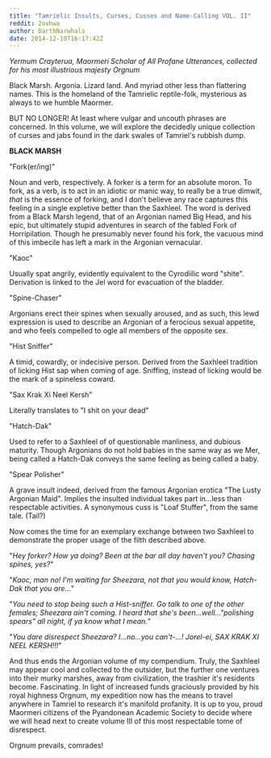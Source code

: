 ```yaml
---
title: "Tamrielic Insults, Curses, Cusses and Name-Calling VOL. II"
reddit: 2ovhwa
author: DarthNarwhals
date: 2014-12-10T16:17:42Z
---
```


*Yermum Crayterua, Maormeri Scholar of All Profane Utterances, collected for his most illustrious majesty Orgnum*

Black Marsh. Argonia. Lizard land. And myriad other less than flattering names. This is the homeland of the Tamrielic reptile-folk, mysterious as always to we humble Maormer.

BUT NO LONGER! At least where vulgar and uncouth phrases are concerned. In this volume, we will explore the decidedly unique collection of curses and jabs found in the dark swales of Tamriel's rubbish dump.

**BLACK MARSH**

"Fork(er/ing)"

Noun and verb, respectively. A forker is a term for an absolute moron. To fork, as a verb, is to act in an idiotic or manic way, to really be a true dimwit, *that* is the essence of forking, and I don't believe any race captures this feeling in a single expletive better than the Saxhleel. The word is derived from a Black Marsh legend, that of an Argonian named Big Head, and his epic, but ultimately stupid adventures in search of the fabled Fork of Horripilation. Though he presumably never found his fork, the vacuous mind of this imbecile has left a mark in the Argonian vernacular.

"Kaoc"

Usually spat angrily, evidently equivalent to the Cyrodiilic word "shite". Derivation is linked to the Jel word for evacuation of the bladder.

"Spine-Chaser"

Argonians erect their spines when sexually aroused, and as such, this lewd expression is used to describe an Argonian of a ferocious sexual appetite, and who feels compelled to ogle all members of the opposite sex.

"Hist Sniffer"

A timid, cowardly, or indecisive person. Derived from the Saxhleel tradition of licking Hist sap when coming of age. Sniffing, instead of licking would be the mark of a spineless coward.

"Sax Krak Xi Neel Kersh"

Literally translates to "I shit on your dead"

"Hatch-Dak"

Used to refer to a Saxhleel of of questionable manliness, and dubious maturity. Though Argonians do not hold babies in the same way as we Mer, being called a Hatch-Dak conveys the same feeling as being called a baby.

"Spear Polisher"

A grave insult indeed, derived from the famous Argonian erotica "The Lusty Argonian Maid". Implies the insulted individual takes part in...less than respectable activities. A synonymous cuss is "Loaf Stuffer", from the same tale. (Tail?)

Now comes the time for an exemplary exchange between two Saxhleel to demonstrate the proper usage of the filth described above.

"*Hey forker? How ya doing? Been at the bar all day haven't you? Chasing spines, yes?*"

"*Kaoc, man no! I'm waiting for Sheezara, not that you would know, Hatch-Dak that you are...*"

"*You need to stop being such a Hist-sniffer. Go talk to one of the other females; Sheezara ain't coming. I heard that she's been...well..."polishing spears" all night, if ya know what I mean.*"

"*You dare disrespect Sheezara? I...no...you can't-...! Jorel-ei, SAX KRAK XI NEEL KERSH!!!*"

And thus ends the Argonian volume of my compendium. Truly, the Saxhleel may appear cool and collected to the outsider, but the further one ventures into their murky marshes, away from civilization, the trashier it's residents become. Fascinating.
In light of increased funds graciously provided by his royal highness Orgnum, my expedition now has the means to travel anywhere in Tamriel to research it's manifold profanity. It is up to you, proud Maormeri citizens of the Pyandonean Academic Society to decide where we will head next to create volume III of this most respectable tome of disrespect.

Orgnum prevails, comrades!

